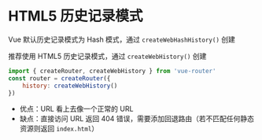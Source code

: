# HTML5 历史记录模式

Vue 默认历史记录模式为 Hash 模式，通过 `createWebHashHistory()` 创建

推荐使用 HTML5 历史记录模式，通过 `createWebHistory()` 创建

```js
import { createRouter, createWebHistory } from 'vue-router'
const router = createRouter({
    history: createWebHistory()
})
```

* 优点：URL 看上去像一个正常的 URL
* 缺点：直接访问 URL 返回 404 错误，需要添加回退路由（若不匹配任何静态资源则返回 `index.html`）
